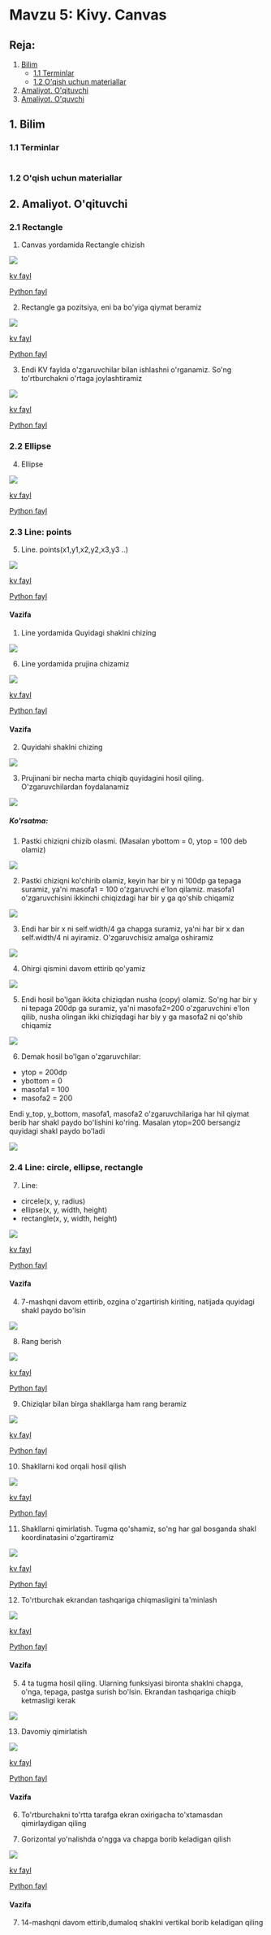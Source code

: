 # Mavzu 5: Kivy. Canvas
 
## Reja:
1. [Bilim](#1-bilim)
   - [1.1 Terminlar](#11-terminlar)
   - [1.2 O'qish uchun materiallar](#12-oqish-uchun-materiallar)
2. [Amaliyot. O'qituvchi](#2-amaliyot-oqituvchi)
3. [Amaliyot. O'quvchi](#3-amaliyot-oquvchi)

## 1. Bilim

### 1.1 Terminlar
```

```
### 1.2 O'qish uchun materiallar

## 2. Amaliyot. O'qituvchi



### 2.1 Rectangle

1. Canvas yordamida Rectangle chizish

![](images/img.png)

[kv fayl](sinf%20ishi/vazifa%201/main.kv)

[Python fayl](sinf%20ishi/vazifa%201/main.py)

2. Rectangle ga pozitsiya, eni ba bo'yiga qiymat beramiz

![](images/img_1.png)

[kv fayl](sinf%20ishi/vazifa%202/main.kv)

[Python fayl](sinf%20ishi/vazifa%202/main.py)

3. Endi KV faylda o'zgaruvchilar bilan ishlashni o'rganamiz. So'ng to'rtburchakni o'rtaga joylashtiramiz

![](images/img_2.png)

[kv fayl](sinf%20ishi/vazifa%203/main.kv)

[Python fayl](sinf%20ishi/vazifa%203/main.py)

### 2.2 Ellipse

4. Ellipse

![](images/img_3.png)

[kv fayl](sinf%20ishi/vazifa%204/main.kv)

[Python fayl](sinf%20ishi/vazifa%204/main.py)

### 2.3 Line: points

5. Line. points(x1,y1,x2,y2,x3,y3 ..)

![](images/img_4.png)

[kv fayl](sinf%20ishi/vazifa%205/main.kv)

[Python fayl](sinf%20ishi/vazifa%205/main.py)

#### Vazifa

1. Line yordamida Quyidagi shaklni chizing

![](images/img_5.png)

6. Line yordamida prujina chizamiz

![](images/img_6.png)

[kv fayl](sinf%20ishi/vazifa%206/main.kv)

[Python fayl](sinf%20ishi/vazifa%206/main.py)

#### Vazifa

2. Quyidahi shaklni chizing 

![](images/img_7.png)

3. Prujinani bir necha marta chiqib quyidagini hosil qiling. O'zgaruvchilardan foydalanamiz

![](images/img_8.png)

##### Ko'rsatma: 

1. Pastki chiziqni chizib olasmi. (Masalan ybottom = 0, ytop = 100 deb olamiz)

![](images/img_9.png)

2. Pastki chiziqni ko'chirib olamiz, keyin har bir y ni 100dp ga tepaga suramiz, ya'ni masofa1 = 100 o'zgaruvchi e'lon qilamiz. masofa1 o'zgaruvchisini ikkinchi chiqizdagi har bir y ga qo'shib chiqamiz

![](images/img_10.png)

3. Endi har bir x ni self.width/4 ga chapga suramiz, ya'ni har bir x dan self.width/4 ni ayiramiz. O'zgaruvchisiz amalga oshiramiz

![](images/img_12.png)

4. Ohirgi qismini davom ettirib qo'yamiz

![](images/img_13.png)

5. Endi hosil bo'lgan ikkita chiziqdan nusha (copy) olamiz. So'ng har bir y ni tepaga 200dp ga suramiz, ya'ni masofa2=200 o'zgaruvchini e'lon qilib, nusha olingan ikki chiziqdagi har biy y ga masofa2 ni qo'shib chiqamiz
   
![](images/img_14.png)


6. Demak hosil bo'lgan o'zgaruvchilar:
- ytop = 200dp
- ybottom = 0
- masofa1 = 100
- masofa2 = 200
  
Endi y_top, y_bottom, masofa1, masofa2 o'zgaruvchilariga har hil qiymat berib har shakl paydo bo'lishini ko'ring. Masalan ytop=200 bersangiz quyidagi shakl paydo bo'ladi

![](images/img_15.png)

### 2.4 Line: circle, ellipse, rectangle

7. Line: 
- circele(x, y, radius)
- ellipse(x, y, width, height)
- rectangle(x, y, width, height)

![](images/img_16.png)

[kv fayl](sinf%20ishi/vazifa%207/main.kv)

[Python fayl](sinf%20ishi/vazifa%207/main.py)

#### Vazifa

4. 7-mashqni davom ettirib, ozgina o'zgartirish kiriting, natijada quyidagi shakl paydo bo'lsin

![](images/img_17.png)

8. Rang berish

![](images/img_11.png)

[kv fayl](sinf%20ishi/vazifa%208/main.kv)

[Python fayl](sinf%20ishi/vazifa%208/main.py)

9. Chiziqlar bilan birga shakllarga ham rang beramiz

![](images/img_18.png)

[kv fayl](sinf%20ishi/vazifa%209/main.kv)

[Python fayl](sinf%20ishi/vazifa%209/main.py)

10. Shakllarni kod orqali hosil qilish

![](images/img_19.png)

[kv fayl](sinf%20ishi/vazifa%2010/main.kv)

[Python fayl](sinf%20ishi/vazifa%2010/main.py)

11. Shakllarni qimirlatish. Tugma qo'shamiz, so'ng har gal bosganda shakl koordinatasini o'zgartiramiz

![](images/img_21.png)

[kv fayl](sinf%20ishi/vazifa%2011/main.kv)

[Python fayl](sinf%20ishi/vazifa%2011/main.py)

12. To'rtburchak ekrandan tashqariga chiqmasligini ta'minlash

![](images/img_20.png)

[kv fayl](sinf%20ishi/vazifa%2012/main.kv)

[Python fayl](sinf%20ishi/vazifa%2012/main.py)

#### Vazifa 
5. 4 ta tugma hosil qiling. Ularning funksiyasi bironta shaklni chapga, o'nga, tepaga, pastga surish bo'lsin. Ekrandan tashqariga chiqib ketmasligi kerak

![](images/img_22.png)

13. Davomiy qimirlatish

![](images/img_23.png)

[kv fayl](sinf%20ishi/vazifa%2013/main.kv)

[Python fayl](sinf%20ishi/vazifa%2013/main.py)

#### Vazifa 

6. To'rtburchakni to'rtta tarafga ekran oxirigacha to'xtamasdan qimirlaydigan qiling

14. Gorizontal yo'nalishda o'ngga va chapga borib keladigan qilish
    
![](images/img_24.png)

[kv fayl](sinf%20ishi/vazifa%2014/main.kv)

[Python fayl](sinf%20ishi/vazifa%2014/main.py)

#### Vazifa 

7. 14-mashqni davom ettirib,dumaloq shaklni vertikal borib keladigan qiling




